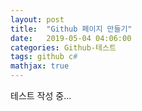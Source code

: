 ```yaml
---
layout: post
title:  "Github 페이지 만들기"
date:   2019-05-04 04:06:00
categories: Github-테스트
tags: github c#
mathjax: true
---
```


테스트 작성 중...
